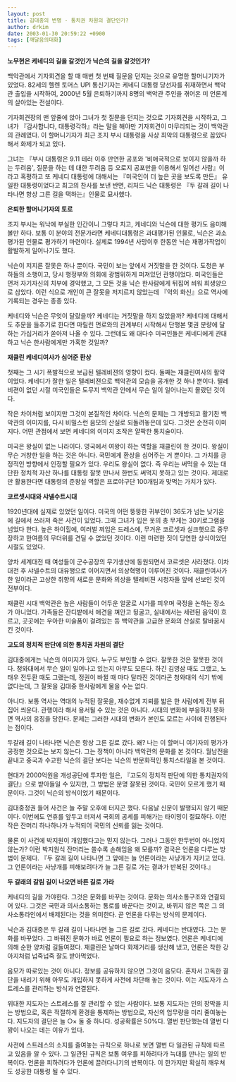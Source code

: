 ```yaml
---
layout: post
title: 김대중의 변명 - 통치권 차원의 결단인가?
author: drkim
date: 2003-01-30 20:59:22 +0900
tags: [깨달음의대화]
---
```

**노무현은 케네디의 길을 갈것인가 닉슨의 길을 갈것인가?**

백악관에서 기자회견을 할 때 매번 첫 번째 질문을 던지는 것으로 유명한 할머니기자가 있었다. 82세의 헬렌 토머스 UPI 통신기자는 케네디 대통령 당선자를 취재하면서 백악관 출입을 시작하여, 2000년 5월 은퇴하기까지 8명의 백악관 주인을 겪어온 미 언론계의 살아있는 전설이다.

기자회견장의 맨 앞줄에 앉아 그녀가 첫 질문을 던지는 것으로 기자회견을 시작하고, 그녀가 『감사합니다, 대통령각하』라는 말을 해야만 기자회견이 마무리되는 것이 백악관의 관례였다. 이 할머니기자가 최근 조지 부시 대통령을 사상 최악의 대통령으로 꼽았다해서 화제가 되고 있다. 

그녀는 『부시 대통령은 9.11 테러 이후 만연한 공포와 '비애국적으로 보이지 않을까 하는 두려움', 질문을 하는 데 대한 두려움 등 오로지 공포만을 이용해서 일어선 사람』이라고 혹평하고 또 케네디 대통령에 대해서는 『미국인이 더 높은 곳을 보도록 만든』 유일한 대통령이었다고 최고의 찬사를 보낸 반면, 리처드 닉슨 대통령은 『두 갈래 길이 나타나면 항상 그른 길을 택하는』인물로 묘사했다. 

**은퇴한 할머니기자의 토로**

조지 부시는 워낙에 부실한 인간이니 그렇다 치고, 케네디와 닉슨에 대한 평가도 음미해볼만 하다. 보통 이 분야의 전문가라면 케네디대통령은 과대평가된 인물로, 닉슨은 과소평가된 인물로 평가하기 마련이다. 실제로 1994년 사망이후 한동안 닉슨 재평가작업이 활발하게 일어나기도 했다. 

닉슨이 저지른 잘못은 하나 뿐이다. 국민이 보는 앞에서 거짓말을 한 것이다. 도청은 부하들의 소행이고, 당시 행정부와 의회에 광범위하게 퍼져있던 관행이었다. 미국인들은 먼저 자기자신의 치부에 경악했고, 그 모든 것을 닉슨 한사람에게 뒤집어 씌워 희생양으로 삼았다. 이런 식으로 개인이 큰 잘못을 저지르지 않았는데 『악의 화신』으로 역사에 기록되는 경우는 종종 있다. 

케네디와 닉슨은 무엇이 달랐을까? 케네디는 거짓말을 하지 않았을까? 케네디에 대해서도 추문을 들추기로 한다면 마릴린 먼로와의 관계부터 시작해서 단행본 몇권 분량에 달하는 가십거리가 쏟아져 나올 수 있다. 그런데도 왜 대다수 미국인들은 케네디에게 관대하고 닉슨 한사람에게만 가혹한 것일까?

**재클린 케네디여사가 심어준 환상**

첫째는 그 시기 폭발적으로 보급된 텔레비젼의 영향이 컸다. 둘째는 재클린여사의 활약이었다. 케네디가 잘한 일은 텔레비젼으로 백악관의 모습을 공개한 것 하나 뿐이다. 텔레비젼이 없던 시절 미국인들은 도무지 백악관 안에서 무슨 일이 일어나는지 몰랐던 것이다. 

작은 차이처럼 보이지만 그것이 본질적인 차이다. 닉슨의 문제는 그 개방되고 활기찬 백악관의 이미지를, 다시 비밀스런 음모의 산실로 되돌려놓은데 있다. 그것은 순전히 이미지다. 어떤 관점에서 보면 케네디의 이미지 조작은 얄팍한 통치술이다. 

미국은 왕실이 없는 나라이다. 영국에서 여왕이 하는 역할을 재클린이 한 것이다. 왕실이 무슨 거창한 일을 하는 것은 아니다. 국민에게 환상을 심어주는 거 뿐이다. 그 가치를 긍정적인 방향에서 인정할 필요가 있다. 우리도 왕실이 없다. 즉 우리는 써먹을 수 있는 대단한 정치적 자산 하나를 대통령 잘못 만나서 한번도 써먹지 못하고 있는 것이다. 제대로만 활용한다면 대통령의 준왕실 역할은 프로야구단 100개팀과 맞먹는 가치가 있다. 

**코르셋시대와 샤넬수트시대** 

1920년대에 실제로 있었던 일이다. 미국의 어떤 뚱뚱한 귀부인이 36도가 넘는 낮기온에 길에서 쓰러져 죽은 사건이 있었다. 그때 그녀가 입은 옷의 총 무게는 30키로그램을 넘었다 한다. 높은 하이힐에, 여러벌 껴입은 드레스에, 무거운 코르셋과 실크햇으로 중무장하고 한여름의 무더위를 견딜 수 없었던 것이다. 이런 미련한 짓이 당연한 상식이었던 시절도 있었다. 

양차 세계대전 때 여성들이 군수공장의 무기생산에 동원되면서 코르셋은 사라졌다. 이차대전 후 샤넬수트의 대유행으로 이어지면서 의상혁명이 이루어진 것이다. 재클린여사가 한 일이라곤 고상한 취향의 새로운 문화와 의상을 텔레비젼 시청자들 앞에 선보인 것이 전부이다. 

재클린 시대 백악관은 높은 사람들이 어두운 얼굴로 시가를 피우며 국정을 논하는 장소가 아니었다. 가족들은 잔디밭에서 애견을 껴안고 뒹굴고, 실내에서는 세련된 음악이 흐르고, 곳곳에는 우아한 미술품이 걸려있는 등 백악관을 고급한 문화의 산실로 탈바꿈시킨 것이다. 

**고도의 정치적 판단에 의한 통치권 차원의 결단**
  

  
김대중에게는 닉슨의 이미지가 있다. 누구도 부인할 수 없다. 잘못한 것은 잘못한 것이다. 청와대에서 무슨 일이 일어나고 있는지 아무도 모른다. 하긴 김영삼 때도 그랬고, 노태우 전두환 때도 그랬는데, 정권이 바뀔 때 마다 달라진 것이라곤 청와대의 식기 밖에 없다는데, 그 잘못을 김대중 한사람에게 물을 수는 없다. 

아니다. 보통 역사는 역대의 누적된 잘못을, 재수없게 지뢰를 밟은 한 사람에게 전부 뒤집어 씌운다. 관행이라 해서 용서될 수 있는 것은 아니다. 시대의 변화에 부응하지 못하면 역사의 응징을 당한다. 문제는 그러한 시대의 변화가 본인도 모르는 사이에 진행된다는 점이다. 

두갈래 길이 나타나면 닉슨은 항상 그른 길로 갔다. 왜? 나는 이 할머니 여기자의 평가가 공정한 것으로는 보지 않는다. 그는 정책이 아니라 백악관의 문화를 본 것이다. 월남전을 끝내고 중국과 수교한 닉슨의 결단 보다는 닉슨의 반문화적인 통치스타일을 본 것이다. 

현대가 2000억원을 개성공단에 투자한 일은, 『고도의 정치적 판단에 의한 통치권자의 결단』으로 받아들일 수 있지만, 그 방법은 분명 잘못된 것이다. 국민이 모르게 했기 때문이다. 그것이 닉슨의 방식이었기 때문이다. 

김대중정권 들어 사건은 늘 주말 오후에 터지곤 했다. 다음날 신문이 발행되지 않기 때문이다. 이번에도 연휴를 앞두고 터져서 국회의 공세를 피해가는 타이밍이 절묘하다. 이런 작은 잔머리 하나하나가 누적되어 국민의 신뢰를 잃는 것이다. 

물론 이 사건에 박지원이 개입했다고는 믿지 않는다. 그러나 그동안 한두번이 아니었지 않는가? 이런 박지원식 잔머리는 쓸수록 손해임을 왜 모를까? 결국은 언론을 다루는 방법이 문제다. 『두 갈래 길이 나타나면 그 앞에는 늘 언론이라는 사냥개가 지키고 있다. 그 언론이라는 사냥개를 피해보려다가 늘 그른 길로 가는 결과가 반복된 것이다.』 

**두 갈래의 갈림 길이 나오면 바른 길로 가라**

케네디의 길을 가야한다. 그것은 문화를 바꾸는 것이다. 문화는 의사소통구조와 연결되어 있다. 그것은 국민과 의사소통하는 통로를 바꾼다는 것이고, 바뀌지 않은 쪽은 그 의사소통라인에서 배제된다는 것을 의미한다. 곧 언론을 다루는 방식의 문제이다. 

닉슨과 김대중은 두 갈래 길이 나타나면 늘 그른 길로 갔다. 케네디는 반대였다. 그는 문화를 바꾸었다. 그 바꿔진 문화가 바로 언론이 필요로 하는 정보였다. 언론은 케네디에 의해 순한 양처럼 길들여졌다. 재클린은 날마다 화제거리를 생산해 냈고, 언론은 착한 강아지처럼 넙죽넙죽 잘도 받아먹었다. 

음모가 따로있는 것이 아니다. 정보를 공유하지 않으면 그것이 음모다. 혼자서 고독한 결단을 내리기 위해 아무도 개입하지 못하게 사전에 차단해 놓는 것이다. 이는 지도자가 스트레스를 관리하는 방식과 연결된다. 

위대한 지도자는 스트레스를 잘 관리할 수 있는 사람이다. 보통 지도자는 인의 장막을 치는 방법으로, 혹은 적절하게 환경을 통제하는 방법으로, 자신의 업무량을 미리 줄여놓는다. 지도자의 결단은 늘 ○× 둘 중 하나다. 성공확률은 50%다. 열번 판단했는데 열번 다 꽝이 나오는 데는 이유가 있다. 

사전에 스트레스의 소지를 줄여놓는 규칙으로 하나로 보면 열번 다 일관된 규칙에 따르고 있음을 알 수 있다. 그 일관된 규칙은 보통 여우를 피하려다가 늑대를 만나는 일의 반복이다. 언론을 피하려다가 언론에 끌려다니기의 반복이다. 이 한가지만 확실히 깨우쳐도 성공한 대통령 될 수 있다.